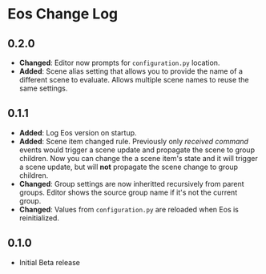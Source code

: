 # Eos Change Log

## 0.2.0

* __Changed__: Editor now prompts for `configuration.py` location.
* __Added__: Scene alias setting that allows you to provide the name of a
  different scene to evaluate. Allows multiple scene names to reuse the same
  settings.

## 0.1.1

* __Added__: Log Eos version on startup.
* __Added__: Scene item changed rule. Previously only *received command* events
  would trigger a scene update and propagate the scene to group children. Now
  you can change the a scene item's state and it will trigger a scene update,
  but will **not** propagate the scene change to group children.
* __Changed__: Group settings are now inheritted recursively from parent
  groups. Editor shows the source group name if it's not the current group.
* __Changed__: Values from `configuration.py` are reloaded when Eos is
  reinitialized.

## 0.1.0

* Initial Beta release
